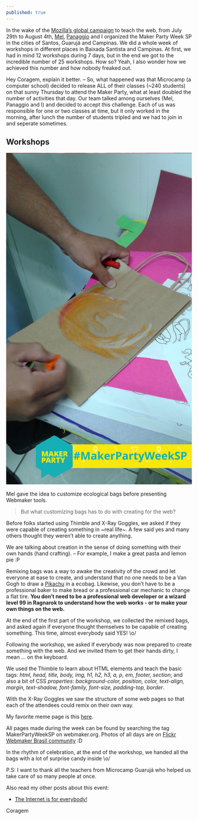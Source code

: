 ```yaml
---
published: true
---
```

In the wake of the [Mozilla’s global campaign](https://learning.mozilla.org/en-US/events) to teach the web, from July 29th to August 4th, [Mel](https://twitter.com/mel__), [Panaggio](https://twitter.com/panaggio) and I organized the Maker Party Week SP in the cities of Santos, Guarujá and Campinas.
We did a whole week of workshops in different places in Baixada Santista and Campinas. At first, we had in mind 12 workshops during 7 days, but in the end we got to the incredible number of 25 workshops. How so? Yeah, I also wonder how we achieved this number and how nobody freaked out.

Hey Coragem, explain it better. – So, what happened was that Microcamp (a computer school) decided to release ALL of their classes (~240 students) on that sunny Thursday to attend the Maker Party, what at least doubled the number of activities that day. Our team talked among ourselves (Mel, Panaggio and I) and decided to accept this challenge. Each of us was responsible for one or two classes at time, but it only worked in the morning, after lunch the number of students tripled and we had to join in and seperate sometimes.

## Workshops

![Logo do Firefox sendo desenhado numa ecobag :D](https://raw.githubusercontent.com/Coragem/blog/gh-pages/_posts/img/makerpartyweeksp/firefox-ecobag.jpg)

Mel gave the idea to customize ecological bags before presenting Webmaker tools.
 
> But what customizing bags  has to do with creating  for the web?

Before folks started using Thimble and X-Ray Goggles, we asked if they were capable of creating something in ~real life~. A few said yes and many others thought they weren’t able to create anything.

We are talking about creation in the sense of doing something with their own hands (hand crafting). – For example, I make a great pasta and lemon pie :P

Remixing bags was a way to awake the creativity of the crowd and let everyone at ease to create, and understand that no one needs to be a Van Gogh to draw a [Pikachu](https://www.flickr.com/photos/webmakerbrasil/14844080265/) in a ecobag. Likewise, you don’t have to be a professional baker to make bread or a professional car mechanic to change a flat tire. **You don’t need to be a professional web developer or a wizard level 99 in Ragnarok to understand how the web works - or to make your own things on the web.**

At the end of the first part of the workshop, we collected the remixed bags, and asked again if everyone thought themselves to be capable of creating something. This time, almost everybody said YES! \o/

Following the workshop, we asked if everybody was now prepared to create something with the web. And we invited them to get their hands dirty, I mean … on the keyboard.

We used the Thimble to learn about HTML elements and teach the basic tags: _html, head, title, body, img, h1, h2, h3, a, p, em, footer, section_; and also a bit of CSS _properties: background-color, position, color, text-align, margin, text-shadow, font-family, font-size, padding-top, border_.

With the X-Ray Goggles we saw the structure of some web pages so that each of the attendees could remix on their own way.

My favorite meme page is this [here](https://coragem.makes.org/thimble/LTQzNTQyMDkyOA==/meme-maker-coragem).

All pages made during the week can be found by searching the tag MakerPartyWeekSP on webmaker.org.
Photos of all days are on [Flickr Webmaker Brasil community](https://www.flickr.com/photos/webmakerbrasil) :D

In the rhythm of celebration, at the end of the workshop, we handed all the bags with a lot of surprise candy inside \o/

P.S: I want to thank all the teachers from Microcamp Guarujá who helped us take care of so many people at once.

Also read my other posts about this event:

- [The Internet is for everybody!](https://coragem.github.io/blog/the-internet-is-for-everybody/)

Coragem
